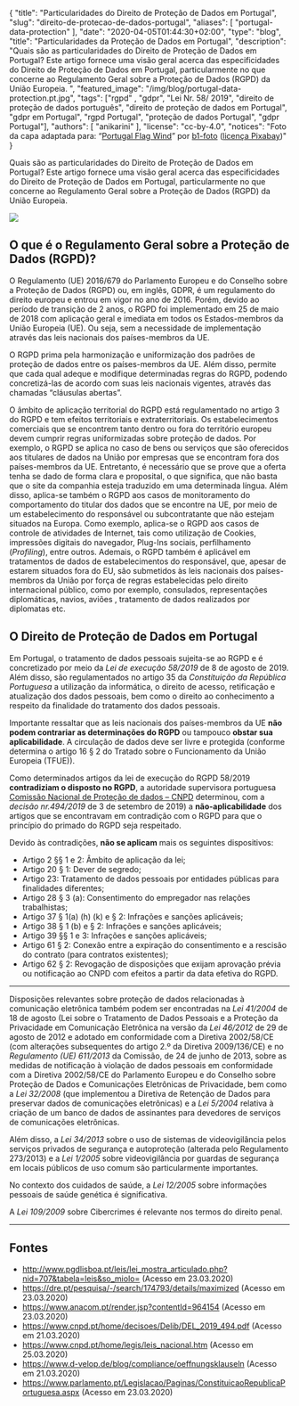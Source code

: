 {
    "title": "Particularidades do Direito de Proteção de Dados em Portugal",
    "slug": "direito-de-protecao-de-dados-portugal",
    "aliases": [ "portugal-data-protection" ],
    "date": "2020-04-05T01:44:30+02:00",
	"type": "blog",
    "title": "Particularidades da Proteção de Dados em Portugal",
	"description": "Quais são as particularidades do Direito de Proteção de Dados em Portugal? Este artigo fornece uma visão geral acerca das especificidades do Direito de Proteção de Dados em Portugal, particularmente no que concerne ao Regulamento Geral sobre a Proteção de Dados (RGPD) da União Europeia. ",
    "featured_image": "/img/blog/portugal-data-protection.pt.jpg",
    "tags": ["rgpd" , "gdpr", "Lei Nr. 58/ 2019", "direito de proteção de dados português", "direito de proteção de dados em Portugal", "gdpr em Portugal", "rgpd Portugal", "proteção de dados Portugal", "gdpr Portugal"],
    "authors": [ "anikarini" ],
    "license": "cc-by-4.0",
    "notices": "Foto da capa adaptada para: “[Portugal Flag Wind](https://pixabay.com/photos/portugal-flag-wind-sky-blue-1355102/)” por [b1-foto](https://pixabay.com/users/b1-foto-2445766/) ([licença Pixabay](https://pixabay.com/service/license/))"
}

Quais são as particularidades do Direito de Proteção de Dados em Portugal? Este artigo fornece uma visão geral acerca das especificidades do Direito de Proteção de Dados em Portugal, particularmente no que concerne ao Regulamento Geral sobre a Proteção de Dados (RGPD) da União Europeia. 

<img src="/img/blog/portugal-data-protection.pt.jpg">

## O que é o Regulamento Geral sobre a Proteção de Dados (RGPD)?

O Regulamento (UE) 2016/679 do Parlamento Europeu e do Conselho sobre a Proteção de Dados (RGPD) ou, em inglês, GDPR, é um regulamento do direito europeu e entrou em vigor no ano de 2016. Porém, devido ao período de transição de 2 anos, o RGPD foi implementado em 25 de maio de 2018 com aplicação geral e imediata em todos os Estados-membros da União Europeia (UE). Ou seja, sem a necessidade de implementação através das leis nacionais dos países-membros da UE. 

O RGPD prima pela harmonização e uniformização dos padrões de proteção de dados entre os países-membros da UE. Além disso, permite que cada qual adeque e modifique determinadas regras do RGPD, podendo concretizá-las de acordo com suas leis nacionais vigentes, através das chamadas “cláusulas abertas”.

O âmbito de aplicação territorial do RGPD está regulamentado no artigo 3 do RGPD e tem efeitos territoriais e extraterritoriais. Os estabelecimentos comerciais que se encontrem tanto dentro ou fora do território europeu devem cumprir regras uniformizadas sobre proteção de dados. Por exemplo, o RGPD se aplica no caso de bens ou serviços que são oferecidos aos titulares de dados na União por empresas que se encontram fora dos países-membros da UE. Entretanto, é necessário que se prove que a oferta tenha se dado de forma clara e proposital, o que significa, que não basta que o site da companhia esteja traduzido em uma determinada língua. Além disso, aplica-se também o RGPD aos casos de monitoramento do comportamento do titular dos dados que se encontre na UE, por meio de um estabelecimento do responsável ou subcontratante que não estejam situados na Europa. Como exemplo, aplica-se o RGPD aos casos de controle de atividades de Internet, tais como utilização de Cookies, impressões digitais do navegador, Plug-Ins sociais, perfilhamento (*Profiling*), entre outros. Ademais, o RGPD também é aplicável em tratamentos de dados de estabelecimentos do responsável, que, apesar de estarem situados fora do EU, são submetidos às leis nacionais dos países-membros da União por força de regras estabelecidas pelo direito internacional público, como por exemplo, consulados, representações diplomáticas, navios, aviões , tratamento de dados realizados por diplomatas etc.

## O Direito de Proteção de Dados em Portugal

 Em Portugal, o tratamento de dados pessoais sujeita-se ao RGPD e é concretizado por meio da *Lei de execução 58/2019* de 8 de agosto de 2019. Além disso, são regulamentados no artigo 35 da *Constituição da República Portuguesa* a utilização da informática, o direito de acesso, retificação e atualização dos dados pessoais, bem como o direito ao conhecimento a respeito da finalidade do tratamento dos dados pessoais.

Importante ressaltar que as leis nacionais dos países-membros da UE **não podem contrariar as determinações do RGPD** ou tampouco **obstar sua aplicabilidade**. A circulação de dados deve ser livre e protegida (conforme determina o artigo 16 § 2 do Tratado sobre o Funcionamento da União Europeia (TFUE)).

Como determinados artigos da lei de execução do RGPD 58/2019 **contradiziam o disposto no RGPD**, a autoridade supervisora portuguesa [Comissão Nacional de Proteção de dados – CNPD](https://www.cnpd.pt/) determinou, com a *decisão nr.494/2019* de 3 de setembro de 2019) a **não-aplicabilidade** dos artigos que se encontravam em contradição com o RGPD para que o princípio do primado do RGPD seja respeitado.

Devido às contradições, **não se aplicam** mais os seguintes dispositivos:

* Artigo 2 §§ 1 e 2: Âmbito de aplicação da lei;
* Artigo 20 § 1: Dever de segredo;
* Artigo 23: Tratamento de dados pessoais por entidades públicas para finalidades diferentes;
* Artigo 28 § 3 (a): Consentimento do empregador nas relações trabalhistas;
* Artigo 37 § 1(a) (h) (k) e § 2: Infrações e sanções aplicáveis;
* Artigo 38 § 1 (b) e § 2: Infrações e sanções aplicáveis;
* Artigo 39 §§ 1 e 3: Infrações e sanções aplicáveis;
* Artigo 61 § 2: Conexão entre a expiração do consentimento e a rescisão do contrato (para contratos existentes);
* Artigo 62 § 2: Revogação de disposições que exijam aprovação prévia ou notificação ao CNPD com efeitos a partir da data efetiva do RGPD.

---

Disposições relevantes sobre proteção de dados relacionadas à comunicação eletrônica também podem ser encontradas na *Lei 41/2004* de 18 de agosto (Lei sobre o Tratamento de Dados Pessoais e a Proteção da Privacidade em Comunicação Eletrônica na versão da *Lei 46/2012* de 29 de agosto de 2012 e adotado em conformidade com a Diretiva 2002/58/CE (com alterações subsequentes do artigo 2.º da Diretiva 2009/136/CE) e no *Regulamento (UE) 611/2013* da Comissão, de 24 de junho de 2013, sobre as medidas de notificação à violação de dados pessoais em conformidade com a Diretiva 2002/58/CE do Parlamento Europeu e do Conselho sobre Proteção de Dados e Comunicações Eletrônicas de Privacidade, bem como a *Lei 32/2008* (que implementou a Diretiva de Retenção de Dados para preservar dados de comunicações eletrônicas) e a *Lei 5/2004* relativa à criação de um banco de dados de assinantes para devedores de serviços de comunicações eletrônicas.

Além disso, a *Lei 34/2013* sobre o uso de sistemas de videovigilância pelos serviços privados de segurança e autoproteção (alterada pelo Regulamento 273/2013) e a *Lei 1/2005* sobre videovigilância por guardas de segurança em locais públicos de uso comum são particularmente importantes.

No contexto dos cuidados de saúde, a *Lei 12/2005* sobre informações pessoais de saúde genética é significativa.

A *Lei 109/2009* sobre Cibercrimes é relevante nos termos do direito penal.

---

## Fontes

- http://www.pgdlisboa.pt/leis/lei_mostra_articulado.php?nid=707&tabela=leis&so_miolo= (Acesso em 23.03.2020)
- https://dre.pt/pesquisa/-/search/174793/details/maximized (Acesso em 23.03.2020)
- https://www.anacom.pt/render.jsp?contentId=964154 (Acesso em 23.03.2020)
- https://www.cnpd.pt/home/decisoes/Delib/DEL_2019_494.pdf (Acesso em 21.03.2020)
- https://www.cnpd.pt/home/legis/leis_nacional.htm (Acesso em 25.03.2020)
- https://www.d-velop.de/blog/compliance/oeffnungsklauseln (Acesso em 21.03.2020)
- https://www.parlamento.pt/Legislacao/Paginas/ConstituicaoRepublicaPortuguesa.aspx (Acesso em 23.03.2020)
